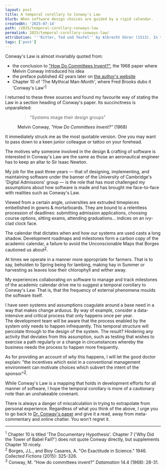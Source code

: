 ```yaml
---
layout: post
title: A temporal corollary to Conway's Law
blurb: When software design choices are guided by a rigid calendar.
createdAt: '2025-07-14'
path: /2025/temporal-corollary-conways-law
permalink: 2025/temporal-corollary-conways-law/
attribution: '''Ritter, Tod und Teufel'' by Albrecht Dürer (1513). In the public domain.'
tags: ['post']
---
```


<!-- markdownlint-disable MD013 line-length -->
<!-- markdownlint-disable MD033 no-inline-html -->

Conway's Law is almost invariably quoted from:

- the conclusion to <a href="https://www.melconway.com/Home/pdf/committees.pdf" target="_blank">"How Do Committees Invent?"</a>, the 1968 paper where Melvin Conway introduced his idea
- the preface published 42 years later on <a href="https://www.melconway.com/Home/Committees_Paper.html" target="_blank"> the author's website</a>  
- Chapter 10 of 'The Mythical Man-Month', where Fred Brooks dubs it 'Conway's Law'<sup><a href="#footnote-1">1</a></sup>

I returned to these three sources and found my favourite way of stating the Law in a
section heading of Conway's paper. Its succinctness is unparalleled:

<figure class="rounded-end bg-info-subtle ps-2 border border-4 border-info border-top-0 border-end-0 border-bottom-0">
  <blockquote class="blockquote">
    <p>“Systems image their design groups”</p>
  </blockquote>
  <figcaption class="blockquote-footer">
    Melvin Conway, <cite title="Source Title">"How Do Committees Invent?"</cite> (1968)
  </figcaption>
</figure>

It immediately struck me as the most quotable version. One you may want to pass down to a
keen junior colleague or tattoo on your forehead.

The motives why someone involved in the design & crafting of software is interested in
Conway's Law are the same as those an aeronautical engineer has to keep an altar to Sir
Isaac Newton.

My job for the past three years — that of designing, implementing, and maintaining software
under the banner of the University of Cambridge's 'Digital Admissions' group — is the role
that has most challenged my assumptions about how software is made and has brought me
face-to-face with realities such as Conway's Law.

Viewed from a certain angle, universities are extruded timepieces embellished in gowns &
mortarboards. They are bound to a relentless procession of deadlines: submitting admission
applications, choosing course options, sitting exams, attending graduations... indices on
an ivy-clad clock face.

The calendar that dictates when and how our systems are used casts a long shadow.
Development roadmaps and milestones form a carbon copy of the academic calendar,
a failure to avoid the Unconscionable Maps that Borges cautioned us about<sup><a href="#footnote-2">2</a></sup>.

At times we operate in a manner more appropriate for farmers. That is to say, beholden to
Spring being for lambing, making hay in Summer or harvesting as leaves lose their
chlorophyll and wither away.

My experiences collaborating on software to manage and track milestones of the academic
calendar drive me to suggest a temporal corollary to Conway's Law. That is, that the
frequency of external phenomena moulds the software itself.

I have seen systems and assumptions coagulate around a base need in a way that makes
change arduous. By way of example, consider a data-intensive and critical process that
only happens once per year.  
The development team will be aware that the process enabled by the system only needs to
happen infrequently. This temporal structure will percolate through to the design of the
system. The result? Hindering any activity that deviates from this assumption, such as
testing that wishes to exercise a path regularly or a change in circumstances whereby the
business needs the process to happen more frequently.

As for providing an account of <em>why</em> this happens, I will let the good doctor
explain: "the incentives which exist in a conventional management environment can motivate
choices which subvert the intent of the sponsor"<sup><a href="#footnote-3">3</a></sup>.

While Conway's Law is a mapping that holds in development efforts for all manner of
software, I hope the temporal corollary is more of a cautionary note than an unshakeable
covenant.

There is always a danger of miscalculation in trying to extrapolate from personal
experience. Regardless of what you think of the above, I urge you to go back to
<a href="https://www.melconway.com/Home/pdf/committees.pdf" target="_blank">Dr. Conway's paper</a>
and give it a read, away from meta-commentary and online chatter. You won't regret it.

---

<div id="footnote-1" class="pb-2">
    <sup>1</sup> Chapter 10 is titled 'The Documentary Hypothesis'. Chapter 7 ('Why Did
    the Tower of Babel Fail?') does not quote Conway directly, but supplements Chapter 10
    nicely.
</div>

<div id="footnote-2" class="pb-2">
    <sup>2</sup> Borges, J.L., and Bioy Casares, A. "On Exactitude in Science." 1946.
    <em>Collected Fictions</em> (2015): 325-326.
</div>

<div id="footnote-3" class="pb-2">
    <sup>3</sup> Conway, M. "How do committees invent?" <em>Datamation</em>
    14.4 (1968): 28-31.
</div>
